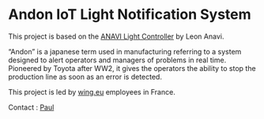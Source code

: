 # Andon IoT Light Notification System

This project is based on the [ANAVI Light Controller](https://github.com/AnaviTechnology/anavi-docs/blob/master/anavi-light-controller/anavi-light-controller.md#anavi-light-controller) by Leon Anavi.

“Andon” is a japanese term used in manufacturing referring to a system designed to alert operators and managers of problems in real time. Pioneered by Toyota after WW2, it gives the operators the ability to stop the production line as soon as an error is detected.

This project is led by [wing.eu](https://wing.eu) employees in France.

Contact : [Paul](https://www.linkedin.com/in/pcancouet/)

